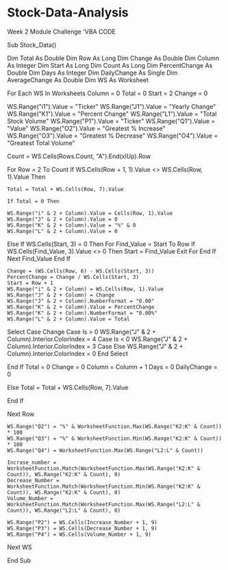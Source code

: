 # Stock-Data-Analysis
Week 2 Module Challenge 
'VBA CODE

Sub Stock_Data()

Dim Total As Double
Dim Row As Long
Dim Change As Double
Dim Column As Integer
Dim Start As Long
Dim Count As Long
Dim PercentChange As Double
Dim Days As Integer
Dim DailyChange As Single
Dim AverageChange As Double
Dim WS As Worksheet

For Each WS In Worksheets
    Column = 0
    Total = 0
    Start = 2
    Change = 0

WS.Range("i1").Value = "Ticker"
WS.Range("J1").Value = "Yearly Change"
WS.Range("K1").Value = "Percent Change"
WS.Range("L1").Value = "Total Stock Volume"
WS.Range("P1").Value = "Ticker"
WS.Range("Q1").Value = "Value"
WS.Range("O2").Value = "Greatest % Increase"
WS.Range("O3").Value = "Greatest % Decrease"
WS.Range("O4").Value = "Greatest Total Volume"

Count = WS.Cells(Rows.Count, "A").End(xlUp).Row

For Row = 2 To Count
    If WS.Cells(Row + 1, 1).Value <> WS.Cells(Row, 1).Value Then
    
    Total = Total + WS.Cells(Row, 7).Value
    
    If Total = 0 Then
    
    WS.Range("i" & 2 + Column).Value = Cells(Row, 1).Value
    WS.Range("J" & 2 + Column).Value = 0
    WS.Range("K" & 2 + Column).Value = "%" & 0
    WS.Range("L" & 2 + Column).Value = 0
Else
    If WS.Cells(Start, 3) = 0 Then
    For Find_Value = Start To Row
    If WS.Cells(Find_Value, 3).Value <> 0 Then
    Start = Find_Value
    Exit For
End If
    Next Find_Value
    End If
    
    Change = (WS.Cells(Row, 6) - WS.Cells(Start, 3))
    PercentChange = Change / WS.Cells(Start, 3)
    Start = Row + 1
    WS.Range("i" & 2 + Column) = WS.Cells(Row, 1).Value
    WS.Range("J" & 2 + Column) = Change
    WS.Range("J" & 2 + Column).NumberFormat = "0.00"
    WS.Range("K" & 2 + Column).Value = PercentChange
    WS.Range("K" & 2 + Column).NumberFormat = "0.00%"
    WS.Range("L" & 2 + Column).Value = Total
    
Select Case Change
    Case Is > 0
    WS.Range("J" & 2 + Column).Interior.ColorIndex = 4
    Case Is < 0
    WS.Range("J" & 2 + Column).Interior.ColorIndex = 3
    Case Else
    WS.Range("J" & 2 + Column).Interior.ColorIndex = 0
End Select


End If
    Total = 0
    Change = 0
    Column = Column + 1
    Days = 0
    DailyChange = 0
    
Else
    Total = Total + WS.Cells(Row, 7).Value
    
End If


Next Row
 
    WS.Range("Q2") = "%" & WorksheetFunction.Max(WS.Range("K2:K" & Count)) * 100
    WS.Range("Q3") = "%" & WorksheetFunction.Min(WS.Range("K2:K" & Count)) * 100
    WS.Range("Q4") = WorksheetFunction.Max(WS.Range("L2:L" & Count))
    
    Incrase_number = WorksheetFunction.Match(WorksheetFunction.Max(WS.Range("K2:K" & Count)), WS.Range("K2:K" & Count), 0)
    Decrease_Number = WorksheetFunction.Match(WorksheetFunction.Min(WS.Range("K2:K" & Count)), WS.Range("K2:K" & Count), 0)
    Volume_Number = WorksheetFunction.Match(WorksheetFunction.Max(WS.Range("L2:L" & Count)), WS.Range("L2:L" & Count), 0)
    
    WS.Range("P2") = WS.Cells(Increase_Number + 1, 9)
    WS.Range("P3") = WS.Cells(Decrease_Number + 1, 9)
    WS.Range("P4") = WS.Cells(Volume_Number + 1, 9)
    



Next WS




End Sub
